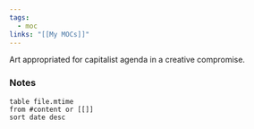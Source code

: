```yaml
---
tags:
  - moc
links: "[[My MOCs]]"
---
```

Art appropriated for capitalist agenda in a creative compromise.
### Notes
```dataview
table file.mtime
from #content or [[]]
sort date desc
```
